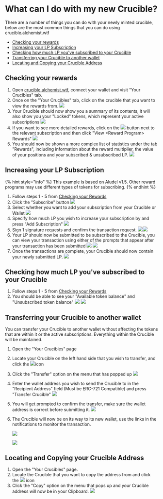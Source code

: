 # What can I do with my new Crucible?

There are a number of things you can do with your newly minted crucible, below are the most common things that you can do using crucible.alchemist.wtf

* [Checking your rewards](what-can-i-do-with-my-new-crucible.md#checking-your-rewards)
* [Increasing your LP Subscription](what-can-i-do-with-my-new-crucible.md#increasing-your-lp-subscription)
* [Checking how much LP you've subscribed to your Crucible](what-can-i-do-with-my-new-crucible.md#checking-how-much-lp-youve-subscribed-to-your-crucible)
* [Transferring your Crucible to another wallet](what-can-i-do-with-my-new-crucible.md#transferring-your-crucible-to-another-wallet)
* [Locating and Copying your Crucible Address](what-can-i-do-with-my-new-crucible.md#locating-and-copying-your-crucible-address)

## Checking your rewards

1. Open [crucible.alchemist.wtf](https://crucible.alchemist.wtf/), connect your wallet and visit "Your Crucibles" tab.
2. Once on the "Your Crucibles" tab, click on the crucible that you want to view the rewards from. ![](../.gitbook/assets/screenshot-2021-08-03-at-19.25.48.png) 
3. Your Crucible should now show you a summary of its contents, it will also show you your "Locked" tokens, which represent your active subscriptions ![](../.gitbook/assets/screenshot-2021-08-03-at-19.38.12%20%281%29.png)
4. If you want to see more detailed rewards, click on the ![](../.gitbook/assets/screenshot-2021-08-03-at-19.38.37.png) button next to the relevant subscription and then click "View &lt;Reward Program&gt; Rewards"  ![](../.gitbook/assets/screenshot-2021-08-03-at-19.39.25.png)   
5. You should now be shown a more complex list of statistics under the tab "Rewards", including information about the reward multiplier, the value of your positions and your subscribed & unsubscribed LP.  ![](../.gitbook/assets/screenshot-2021-08-03-at-19.40.10.png)

## Increasing your LP Subscription

{% hint style="info" %}
This example is based on Aludel v1.5. Other reward programs may use different types of tokens for subscribing.
{% endhint %}

1. Follow steps 1 - 5 from [Checking your Rewards](what-can-i-do-with-my-new-crucible.md#checking-your-rewards)
2. Click the "Subscribe" button  ![](../.gitbook/assets/screenshot-2021-08-03-at-19.40.58.png)
3. Select whether you want to add your subscription from your Crucible or Wallet  ![](../.gitbook/assets/screenshot-2021-08-03-at-19.41.34.png) 
4. Specify how much LP you wish to increase your subscription by and press "Add Subscription"  ![](../.gitbook/assets/screenshot-2021-08-03-at-19.41.55.png) 
5. Sign 1 signature requests and confirm the transaction request. ![](../.gitbook/assets/screenshot-2021-08-03-at-19.19.53.png)![](../.gitbook/assets/screenshot-2021-08-03-at-19.20.06%20%281%29.png) 
6. Your LP should now be submitted to be subscribed to the Crucible, you can view your transaction using either of the prompts that appear after your transaction has been submitted  ![](../.gitbook/assets/screenshot-2021-08-03-at-19.20.34%20%281%29.png)  ![](../.gitbook/assets/screenshot-2021-08-03-at-19.20.58.png) 
7. Once the transactions are complete, your Crucible should now contain your newly submitted LP.  ![](../.gitbook/assets/screenshot-2021-08-03-at-19.45.23.png) 

## Checking how much LP you've subscribed to your Crucible

1. Follow steps 1 - 5 from [Checking your Rewards](what-can-i-do-with-my-new-crucible.md#checking-your-rewards)
2. You should be able to see your "Available token balance" and "Unsubscribed token balance"  ![](../.gitbook/assets/screenshot-2021-08-03-at-19.46.00.png) ![](../.gitbook/assets/screenshot-2021-08-03-at-19.46.02.png) 

## Transferring your Crucible to another wallet

You can transfer your Crucible to another wallet without affecting the tokens that are within it or the active subscriptions. Everything within the Crucible will be maintained.

1. Open the "Your Crucibles" page
2. Locate your Crucible on the left hand side that you wish to transfer, and click the ![](../.gitbook/assets/screenshot-2021-08-03-at-19.38.37.png)icon
3. Click the "Transfer" option on the menu that has popped up ![](../.gitbook/assets/screenshot-2021-08-03-at-19.48.11.png) 
4. Enter the wallet address you wish to send the Crucible to in the "Recipient Address" field \(Must be ERC-721 Compatible\) and press "Transfer Crucible" ![](../.gitbook/assets/screenshot-2021-08-03-at-19.49.43.png) 
5. You will get prompted to confirm the transfer, make sure the wallet address is correct before submitting it.  ![](../.gitbook/assets/screenshot-2021-08-03-at-19.50.07.png) 
6. The Crucible will now be on its way to its new wallet, use the links in the notifications to monitor the transaction.

   ![](../.gitbook/assets/screenshot-2021-08-03-at-19.20.34%20%281%29.png)

   ![](../.gitbook/assets/screenshot-2021-08-03-at-19.20.58.png) 

## Locating and Copying your Crucible Address

1. Open the "Your Crucibles" page.
2. Locate the Crucible that you want to copy the address from and click the ![](../.gitbook/assets/screenshot-2021-08-03-at-19.38.37.png) icon
3. Click the "Copy" option on the menu that pops up and your Crucible address will now be in your Clipboard.  ![](../.gitbook/assets/screenshot-2021-08-03-at-19.52.22.png) 

